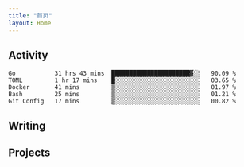 ```yaml
---
title: "首页"
layout: Home
---
```


## Activity
<!--START_SECTION:waka-->
```text
Go           31 hrs 43 mins  ██████████████████████▓░░   90.09 % 
TOML         1 hr 17 mins    █░░░░░░░░░░░░░░░░░░░░░░░░   03.65 % 
Docker       41 mins         ▒░░░░░░░░░░░░░░░░░░░░░░░░   01.97 % 
Bash         25 mins         ▒░░░░░░░░░░░░░░░░░░░░░░░░   01.21 % 
Git Config   17 mins         ▒░░░░░░░░░░░░░░░░░░░░░░░░   00.82 % 
```
<!--END_SECTION:waka-->

## Writing
<PindedPosts />

## Projects
<Projects />
